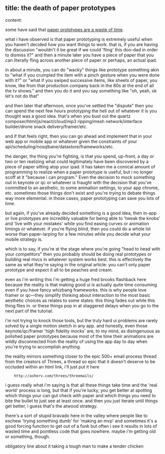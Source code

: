 title: the death of paper prototypes
-
content:

some have said that [paper prototypes are a waste of time](http://www.gv.com/lib/paper-prototyping-is-a-waste-of-time).

what i have observed is that paper prototyping is extremely useful when you haven't decided how you want things to work. that is, if you are having the discussion "wouldn't it be great if we could 'fling' this doo-dad in order to dismiss it?" and then a minute later you have a piece of paper that you can literally fling across another piece of paper or perhaps, an actual ipad.

in about a minute, you can do "wacky" things like prototype something akin to "what if you crumpled the item with a pinch gesture when you were done with it?" or "what if you swiped successive items, like sheets of paper, you know, like from that production company back in the 80s at the end of all the tv shows." and then you do it and you say something like "oh, yeah, ok let's not do that"

and then later that afternoon, once you've settled the "dispute" then you can spend the next few hours prototyping the hell out of whatever it is you thought was a good idea. that's when you bust out the quartz composer/html/js/react/cloud/mp3 ripping/mesh network/interface builder/drone snack delivery/framer/etc.

and if that feels right, then you can go ahead and implement that in your web app or mobile app or whatever given the constraints of your api/scheduling/nosqlbane/datastore/frameworks/etc.

the danger, the thing you're fighting, is that you spend, up-front, a day or two or ten realizing what could legitimately have been discovered by a piece of paper sitting atop your ipad. it has taken me a comical amount of programming to realize when a paper prototype is useful, but i no longer scoff at it "because i can program." Even the decision to mock something out in keynote or qc or whatever is fraught with the decision that you've committed to an aesthetic, to some animation settings, to your app chrome, etc. sometimes those things don't exist and you're trying to debate things way more elemental. in those cases, paper prototyping can save you lots of time.

but again, if you've already decided something is a good idea, then in-app or live prototypes are incredibly valuable for being able to 'tweak the knobs' and 'live with your mistakes' while you find easing curves or animation timings or whatever. if you're flying blind, then you could do a whole lot worse than paper-larping for a few minutes while you decide what your mobile strategy is.

which is to say, if you're at the stage where you're going "head to head with your competitors" then you probably should be doing real prototypes or building real mvcs in whatever system works best. this is effectively the same as what they're saying in the original article: you can't only paper prototype and expect it all to be peaches and cream.

even as i'm writing this i'm getting a huge fred brooks flashback here because the reality is that making good ui is actually quite time consuming even if you have fancy whizbang frameworks. this is why people love framer or qc—they simplify thinking about interaction to the most basic aesthetic choices as relates to some states: this thing fades out while this thing flies in. or these things pop in at staggered delays when you go to the next part of the tutorial. 

i'm not trying to knock those tools, but the truly hard ui problems are rarely solved by a single motion sketch in any app. and honestly, even those keynote/qc/framer 'high fidelity mocks' are, to my mind, as disingenuous as polished paper prototypes because most of the time their animations are wildly disconnected from the reality of using the app day to day when you're trying to accomplish anything.

the reality mirrors something closer to the epic 500+ email process thread from the creators of Threes, a thread so epic that it doesn't deserve to be occluded within an html link, i'll just put it here 

        http://asherv.com/threes/threemails/

i guess really what i'm saying is that all these things take time and the 'real world' process is long, but that if you're lucky, you get better at spotting which things your can gut check with paper and which things you need to bite the bullet to just see at least once. and then you just iterate until things get better, i guess that's the atwood strategy.

there's a sort of stupid bravado here in the valley where people like to eschew 'trying something dumb' for 'making an mvp' and sometimes it's a good forcing function to get out of a funk but often i see it results in lots of wasted time and pointless code that goes nowhere. maybe i'm getting old or something, though.

obligatory line about it taking a tough man to make a tender chicken
